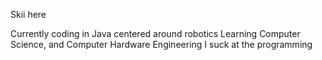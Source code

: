 Skii here

Currently coding in Java centered around robotics
Learning Computer Science, and Computer Hardware Engineering
I suck at the programming
